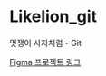 # Likelion_git
멋쟁이 사자처럼 - Git

[Figma 프로젝트 링크](https://www.figma.com/file/zhsMwaRMrax9ITq3PiWVtt/Netflix-Mobile%2C-Desktop-Main-Page-Clone?node-id=0-1&t=pqAE25rhNUZnuUPU-0)
